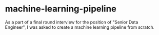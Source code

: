 # machine-learning-pipeline
As a part of a final round interview for the position of "Senior Data Engineer", I was asked to create a machine learning pipeline from scratch.
